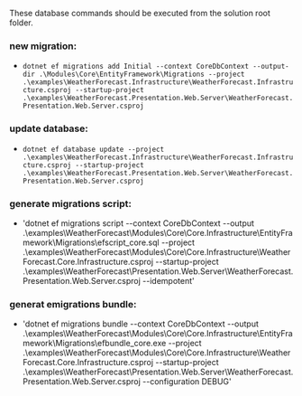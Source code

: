 ﻿These database commands should be executed from the solution root folder.

### new migration:
- `dotnet ef migrations add Initial --context CoreDbContext --output-dir .\Modules\Core\EntityFramework\Migrations --project .\examples\WeatherForecast.Infrastructure\WeatherForecast.Infrastructure.csproj --startup-project .\examples\WeatherForecast.Presentation.Web.Server\WeatherForecast.Presentation.Web.Server.csproj`

### update database:
- `dotnet ef database update --project .\examples\WeatherForecast.Infrastructure\WeatherForecast.Infrastructure.csproj --startup-project .\examples\WeatherForecast.Presentation.Web.Server\WeatherForecast.Presentation.Web.Server.csproj`

### generate migrations script:
- 'dotnet ef migrations script --context CoreDbContext --output .\examples\WeatherForecast\Modules\Core\Core.Infrastructure\EntityFramework\Migrations\efscript_core.sql --project .\examples\WeatherForecast\Modules\Core\Core.Infrastructure\WeatherForecast.Core.Infrastructure.csproj --startup-project .\examples\WeatherForecast\Presentation.Web.Server\WeatherForecast.Presentation.Web.Server.csproj --idempotent'

### generat emigrations bundle:
- 'dotnet ef migrations bundle --context CoreDbContext --output .\examples\WeatherForecast\Modules\Core\Core.Infrastructure\EntityFramework\Migrations\efbundle_core.exe --project .\examples\WeatherForecast\Modules\Core\Core.Infrastructure\WeatherForecast.Core.Infrastructure.csproj --startup-project .\examples\WeatherForecast\Presentation.Web.Server\WeatherForecast.Presentation.Web.Server.csproj --configuration DEBUG'